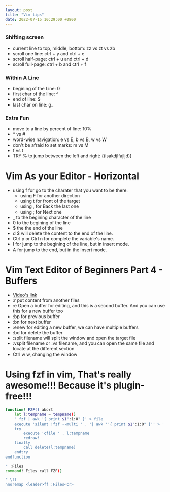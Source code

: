 ```yaml
---
layout: post
title: "Vim tips"
date: 2022-07-15 10:29:00 +0800
---
```


### Shifting screen
* current line to top, middle, bottom: zz vs zt vs zb
* scroll one line: ctrl + y and ctrl + e
* scroll half-page: ctrl + u and ctrl + d
* scroll full-page: ctrl + b and ctrl + f

### Within A Line
* begining of the Line: 0
* first char of the line: ^
* end of line: $
* last char on line: g_

### Extra Fun
* move to a line by percent of line: 10%
* \* vs #
* word-wise navigation: e vs E, b vs B, w vs W
* don't be afraid to set marks: m vs M
* f vs t
* TRY % to jump between the left and right: {(lsakdjlfajljd)}

# Vim As your Editor - Horizontal 
* using f for go to the charater that you want to be there.
    * using F for another direction
    * using t for front of the target
    * using , for Back the last one
    * using ; for Next one
* _ to the begining character of the line
* 0 to the begining of the line
* $ the the end of the line
* d $ will delete the content to the end of the line.
* Ctrl p or Ctrl n for complete the variable's name.
* I for jump to the begining of the line, but in insert mode.
* A for jump to the end, but in the insert mode.

# Vim Text Editor of Beginners Part 4 - Buffers 
* [Video's link](https://www.youtube.com/watch?v=hDw0nqRfBts)
* :r put content from another files
* :e Open a buffer for editing, and this is a second buffer. And you can use this for a new buffer too
* :bp for previous buffer
* :bn for next buffer
* :enew for editing a new buffer, we can have multiple buffers
* :bd for delete the buffer
* :split filename will split the window and open the target file
* :vsplit filename or :vs filename, and you can open the same file and locate at the different section 
* Ctrl w w, changing the window

# Using fzf in vim, That's really awesome!!! Because it's plugin-free!!!
``` bash
function! FZF() abort
	let l:tempname = tempname()
	" fzf | awk '{ print $1":1:0" }' > file
	execute 'silent !fzf --multi ' . '| awk ''{ print $1":1:0" }'' > ' . fnameescape(l:tempname)
	try
		execute 'cfile ' . l:tempname
		redraw!
	finally
		call delete(l:tempname)
	endtry
endfunction

" :Files
command! Files call FZF()

" \ff
nnoremap <leader>ff :Files<cr>
```
